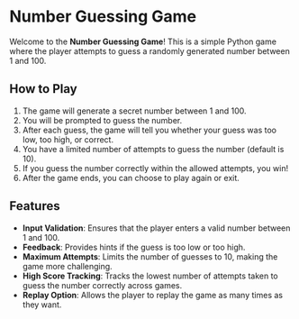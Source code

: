 # Number Guessing Game

Welcome to the **Number Guessing Game**! This is a simple Python game where the player attempts to guess a randomly generated number between 1 and 100.

## How to Play

1. The game will generate a secret number between 1 and 100.
2. You will be prompted to guess the number.
3. After each guess, the game will tell you whether your guess was too low, too high, or correct.
4. You have a limited number of attempts to guess the number (default is 10).
5. If you guess the number correctly within the allowed attempts, you win!
6. After the game ends, you can choose to play again or exit.

## Features

- **Input Validation**: Ensures that the player enters a valid number between 1 and 100.
- **Feedback**: Provides hints if the guess is too low or too high.
- **Maximum Attempts**: Limits the number of guesses to 10, making the game more challenging.
- **High Score Tracking**: Tracks the lowest number of attempts taken to guess the number correctly across games.
- **Replay Option**: Allows the player to replay the game as many times as they want.
